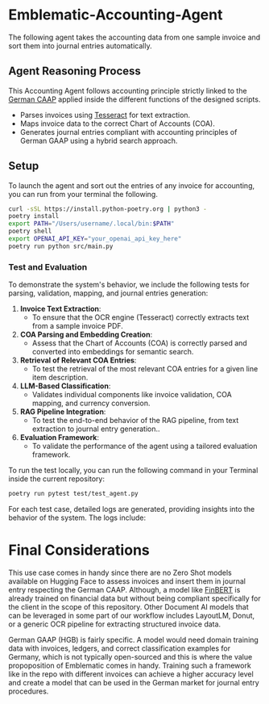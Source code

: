 # Emblematic-Accounting-Agent

The following agent takes the accounting data from one sample invoice and sort them into journal entries automatically.

## Agent Reasoning Process

This Accounting Agent follows accounting principle strictly linked to the [German CAAP](https://fairfinancialreporting.com/f/basics-of-german-gaap) applied inside the different functions of the designed scripts. 

- Parses invoices using [Tesseract](https://github.com/tesseract-ocr/tesseract) for text extraction.
- Maps invoice data to the correct Chart of Accounts (COA).
- Generates journal entries compliant with accounting principles of German GAAP using a hybrid search approach. 

## Setup

To launch the agent and sort out the entries of any invoice for accounting, you can run from your terminal the following.

```bash
curl -sSL https://install.python-poetry.org | python3 -
poetry install
export PATH="/Users/username/.local/bin:$PATH"
poetry shell
export OPENAI_API_KEY="your_openai_api_key_here"
poetry run python src/main.py
```

### Test and Evaluation

To demonstrate the system's behavior, we include the following tests for parsing, validation, mapping, and journal entries generation:

1. **Invoice Text Extraction**:
   - To ensure that the OCR engine (Tesseract) correctly extracts text from a sample invoice PDF.
2. **COA Parsing and Embedding Creation**:
   - Assess that the Chart of Accounts (COA) is correctly parsed and converted into embeddings for semantic search.
3. **Retrieval of Relevant COA Entries**:
   - To test the retrieval of the most relevant COA entries for a given line item description.
4. **LLM-Based Classification**:
   - Validates individual components like invoice validation, COA mapping, and currency conversion.
5. **RAG Pipeline Integration**:
   - To test the end-to-end behavior of the RAG pipeline, from text extraction to journal entry generation..
6. **Evaluation Framework**:
   - To validate the performance of the agent using a tailored evaluation framework.

To run the test locally, you can run the following command in your Terminal inside the current repository:

```bash
poetry run pytest test/test_agent.py
```

For each test case, detailed logs are generated, providing insights into the behavior of the system. The logs include:

# Final Considerations
This use case comes in handy since there are no Zero Shot models available on Hugging Face to assess invoices and insert them in journal entry respecting the German CAAP. 
Although, a model like [FinBERT](https://huggingface.co/ProsusAI/finbert) is already trained on financial data but without being compliant specifically for the client in the scope of this repository. 
Other Document AI models that can be leveraged in some part of our workflow includes LayoutLM, Donut, or a generic OCR pipeline for extracting structured invoice data.

German GAAP (HGB) is fairly specific. A model would need domain training data with invoices, ledgers, and correct classification examples for Germany, which is not typically open-sourced and this is where the value propoposition of Emblematic comes in handy. Training such a framework like in the repo with different invoices can achieve a higher accuracy level and create a model that can be used in the German market for journal entry procedures. 
